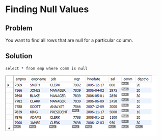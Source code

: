# Finding Null Values

## Problem

You want to find all rows that are null for a particular column.

## Solution
    select * from emp where comm is null

![null_values](./images/null_values.png)